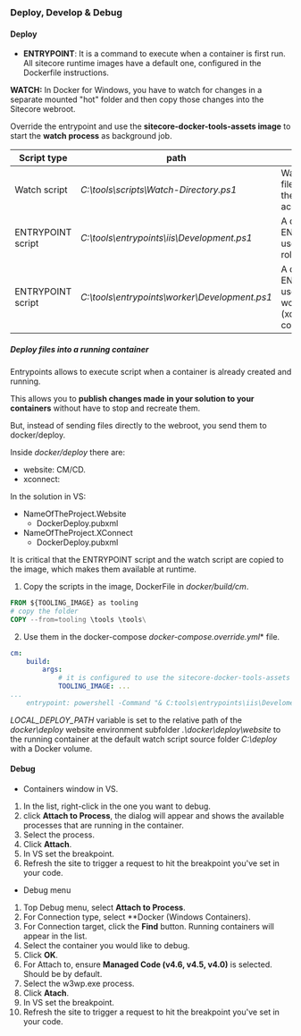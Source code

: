 ### Deploy, Develop & Debug

#### Deploy

- **ENTRYPOINT**: It is a command to execute when a container is first run. All sitecore runtime images have a default one, configured in the Dockerfile instructions.

**WATCH:** In Docker for Windows, you have to watch for changes in a separate mounted "hot" folder and then copy those changes into the Sitecore webroot.

Override the entrypoint and use the **sitecore-docker-tools-assets image** to start the **watch process** as background job.

| Script type | path | Use |
| --- | --- | --- |
| Watch script| *C:\tools\scripts\Watch-Directory.ps1* | Watches source path for file changes and updates the destination path accordingly. |
| ENTRYPOINT script| *C:\tools\entrypoints\iis\Development.ps1* | A development ENTRYPOINT script to use for IIS-based roles(CM, CD, xConnect. |
| ENTRYPOINT script| *C:\tools\entrypoints\worker\Development.ps1* | A development ENTRYPOINT script to use for .NET Core-based worker roles (xdbsearchworker, cortexprocessingworker). |

##### Deploy files into a running container

Entrypoints allows to execute script when a container is already created and running.

This allows you to **publish changes made in your solution to your containers** without have to stop and recreate them.

But, instead of sending files directly to the webroot, you send them to docker/deploy. 

Inside *docker/deploy* there are:
- website: CM/CD.
- xconnect:

In the solution in VS:
- NameOfTheProject.Website
    - DockerDeploy.pubxml
- NameOfTheProject.XConnect
    - DockerDeploy.pubxml

It is critical that the ENTRYPOINT script and the watch script are copied to the image, which makes them available at runtime.

1. Copy the scripts in the image, DockerFile in *docker/build/cm*.

```Dockerfile
FROM ${TOOLING_IMAGE} as tooling
# copy the folder
COPY --from=tooling \tools \tools\
```

2. Use them in the docker-compose *docker-compose.override.yml** file.

```yml
cm:
    build:
        args:
            # it is configured to use the sitecore-docker-tools-assets image
            TOOLING_IMAGE: ...
...
    entrypoint: powershell -Command "& C:tools\entrypoints\iis\Develoment.ps1"
```

*LOCAL_DEPLOY_PATH* variable is set to the relative path of the *docker\deploy* website environment subfolder *.\docker\deploy\website* to the running container at the default watch script source folder *C:\deploy* with a Docker volume.

#### Debug

- Containers window in VS.

1. In the list, right-click in the one you want to debug.
2. click **Attach to Process**, the dialog will appear and shows the available processes that are running in the container.
3. Select the process.
4. Click **Attach**.
5. In VS set the breakpoint.
6. Refresh the site to trigger a request to hit the breakpoint you've set in your code.

- Debug menu

1. Top Debug menu, select **Attach to Process**.
2. For Connection type, select **Docker (Windows Containers).
3. For Connection target, click the **Find** button. Running containers will appear in the list.
4. Select the container you would like to debug.
5. Click **OK**.
6. For Attach to, ensure **Managed Code (v4.6, v4.5, v4.0)** is selected. Should be by default.
7. Select the w3wp.exe process.
8. Click **Atach**.
9. In VS set the breakpoint.
10. Refresh the site to trigger a request to hit the breakpoint you've set in your code.

